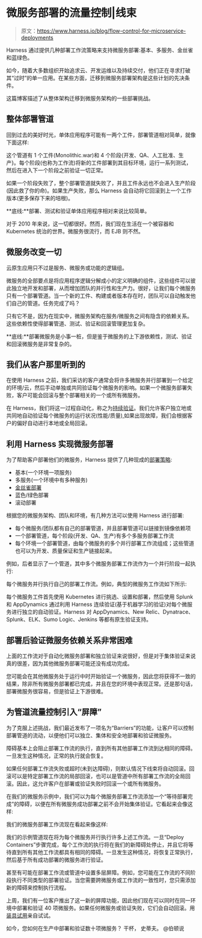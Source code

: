# 微服务部署的流量控制|线束

> 原文：<https://www.harness.io/blog/flow-control-for-microservice-deployments>

Harness 通过提供几种部署工作流策略来支持微服务部署:基本、多服务、金丝雀和蓝绿色。

如今，随着大多数组织开始追求云、开发运维以及持续交付，他们正在寻求打破其“过时”的单一应用。在某些方面，迁移到微服务部署架构是这些计划的先决条件。

这篇博客描述了从整体架构迁移到微服务架构的一些部署挑战。

## 整体部署管道

回到过去的美好时光，单体应用程序可能有一两个工件，部署管道相对简单，就像下面这样:

这个管道有 1 个工件(Monolithic.war)和 4 个阶段{开发、QA、人工批准、生产}。每个阶段(也称为工作流)将新的工件部署到其目标环境，运行一系列测试，然后在进入下一个阶段之前验证一切正常。

如果一个阶段失败了，整个部署管道就失败了，并且工件永远也不会进入生产阶段(因此救了你的命)。如果生产失败，那么 Harness 会自动将它回滚到上一个工作版本(更多保存下来的培根)。

**底线:**部署、测试和验证单体应用程序相对来说比较简单。

对于 2010 年来说，这一切都很好。然而，我们现在生活在一个被容器和 Kubernetes 统治的世界。微服务很流行，而 EJB 则不然。

## 微服务改变一切

云原生应用只不过是服务、微服务或功能的逻辑组。

微服务的全部要点是将应用程序逻辑分解成小的定义明确的组件，这些组件可以彼此独立地开发和部署，从而增加团队的并行性和生产力。很好，让我们每个微服务只有一个部署管道。当一个新的工件、构建或者版本存在时，团队可以自动触发他们自己的管道。任务完成了吗？

只有它不是，因为在现实中，微服务架构在服务/微服务之间有隐含的依赖关系。这些依赖性使得部署管道、测试、验证和回滚管理更加复杂。

**底线:**部署微服务是小事一桩，但是鉴于微服务的上下游依赖性，测试、验证和回滚微服务是非常复杂的。

## 我们从客户那里听到的

在使用 Harness 之前，我们采访的客户通常会将许多微服务并行部署到一个给定的环境/云，然后手动单独或共同验证每个微服务的影响。如果一个微服务部署失败，客户可能会回滚与整个部署相关的一个或所有微服务。

在 Harness，我们将这一过程自动化，称之为[持续验证](https://harness.io/platform/continuous-delivery/continuous-verification/)。我们允许客户独立地或共同地自动验证每个微服务的运行状况(性能/质量),如果出现故障，我们会根据客户的偏好自动进行本地或全局回滚。

## 利用 Harness 实现微服务部署

为了帮助客户部署他们的微服务，Harness 提供了几种现成的[部署策略](https://harness.io/blog/blue-green-canary-deployment-strategies/):

*   基本(一个环境一项服务)
*   多服务(一个环境中有多种服务)
*   [金丝雀部署](https://harness.io/blog/build-canary-deployment/)
*   蓝色/绿色部署
*   滚动部署

根据您的微服务架构、团队和环境，有几种方法可以使用 Harness 进行部署:

*   每个微服务/团队都有自己的部署管道，并且部署管道可以链接到镜像依赖项
*   一个部署管道，每个阶段(开发、QA、生产)有多个多服务部署工作流
*   每个环境一个部署管道，由每个微服务的多个并行部署工作流组成；这些管道也可以为开发、质量保证和生产链接起来。

例如，后者显示了一个管道，其中多个微服务部署工作流作为一个并行阶段一起执行:

每个微服务并行执行自己的部署工作流。例如，典型的微服务工作流如下所示:

每个微服务工件首先使用 Kubernetes 进行挑选、设置和部署，然后使用 Splunk 和 AppDynamics 通过利用 Harness 连续验证(基于机器学习的验证)对每个微服务进行独立的自动验证。Harness 对 AppDynamics、New Relic、Dynatrace、Splunk、ELK、Sumo Logic、Jenkins 等都有原生验证支持。

## 部署后验证微服务依赖关系非常困难

上面的工作流对于自动化微服务部署和独立验证来说很好，但是对于集体验证来说真的很差，因为其他微服务部署可能还没有成功完成。

您可能会在其他微服务处于运行中时开始验证一个微服务，因此您将获得不一致的结果，除非所有微服务部署都已完成，并且在您的环境中表现正常。还是那句话，部署微服务很容易，但是验证上下游很难。

## 为管道流量控制引入“屏障”

为了克服上述挑战，我们最近发布了一项名为“Barriers”的功能，让客户可以控制部署管道的流动，以便他们可以独立、集体和安全地部署和验证微服务。

障碍基本上会阻止部署工作流的执行，直到所有其他部署工作流到达相同的障碍。一旦发生这种情况，正常的执行就会恢复。

如果任何部署工作流失败或超时(未到达障碍)，则默认情况下线束将自动回滚。回滚可以是特定部署工作流的局部回滚，也可以是管道中所有部署工作流的全局回滚。因此，这允许客户在部署或验证失败时回滚一个或所有微服务。

在我们的微服务示例中，我们可以为每个微服务部署工作流添加一个“等待部署完成”的障碍，以便在所有微服务成功部署之前不会开始集体验证。它看起来会像这样:

我们的微服务部署工作流现在看起来像这样:

我们的示例管道现在将为每个微服务并行执行许多上述工作流。一旦“Deploy Containers”步骤完成，每个工作流的执行将在我们的新障碍处停止，并且它将等待直到所有其他工作流都具有相同的障碍。一旦发生这种情况，将恢复正常执行，然后基于所有成功部署的微服务进行验证。

甚至有可能在部署工作流或管道中设置多层屏障。例如，您可能在工作流的不同阶段执行不同类型的部署验证。当您需要跨微服务或工作流的一致性时，您只需添加新的障碍来控制执行流程。

上周，我们有一位客户推出了这一新的屏障功能，因此他们现在可以同时在同一环境中部署和验证 40 项微服务。如果任何微服务或验证失败，它们会自动回滚。用[装具试用](https://app.harness.io/auth/#/signup)亲自试试。

如今，您如何在生产中部署和验证数十项微服务？
干杯，
史蒂夫。
@伯顿说